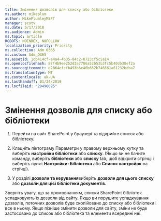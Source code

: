 ```yaml
---
title: Змінення дозволів для списку або бібліотеки
ms.author: mikeplum
author: MikePlumleyMSFT
manager: scotv
ms.date: 5/17/2018
ms.audience: Admin
ms.topic: article
ROBOTS: NOINDEX, NOFOLLOW
localization_priority: Priority
ms.collection: Adm_O365
ms.custom: Adm_O365
ms.assetid: 1cb414cf-a4a4-4b35-84c2-0723cf5c5a14
ms.openlocfilehash: 87f4b9ee252d3a7786a52b53b3fc5b40db38ef2a
ms.sourcegitcommit: e2864efcfb493b6e46b662b746661a61232bdba7
ms.translationtype: MT
ms.contentlocale: uk-UA
ms.lasthandoff: 01/24/2019
ms.locfileid: "29496025"
---
```

# <a name="change-permissions-for-a-sharepoint-list-or-library"></a>Змінення дозволів для списку або бібліотеки

1. Перейти на сайт SharePoint у браузері та відкрийте список або бібліотеку.
    
2. Клацніть піктограму Параметри у правому верхньому кутку та виберіть **настройки бібліотеки** або **списку**. (Якщо ви не бачите команду, виберіть **бібліотеки** або **списку** tab, щоб відкрити стрічці і виберіть пункт **Настройки: Бібліотека** або **Список настройок** на стрічці). 
    
3. У розділі **дозволи та керування**виберіть **дозволи для цього списку** або **дозволи для цієї бібліотеки документів**.
    
Зверніть увагу, що за промовчанням, списки SharePoint бібліотек успадковують їх дозволи від сайту. Якщо ви порушите успадкування дозволів, поточних дозволів буде скопійовано до списку або бібліотеки і все в ньому. Якщо пізніше змінити дозволи для сайту, зміни не буде застосовано до список або бібліотека та елементи всередині неї.
  

